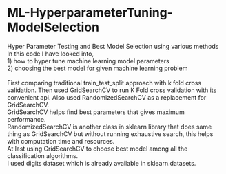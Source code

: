 # ML-HyperparameterTuning-ModelSelection
Hyper Parameter Testing and Best Model Selection using various methods <br>
In this code I have looked into, <br>
	1) how to hyper tune machine learning model parameters <br>
	2) choosing the best model for given machine learning problem <br> <br>
First comparing traditional train_test_split approach with k fold cross validation. Then used GridSearchCV to run K Fold cross validation with its convenient api. Also used RandomizedSearchCV as a replacement for GridSearchCV. <br>
GridSearchCV helps find best parameters that gives maximum performance. <br>
RandomizedSearchCV is another class in sklearn library that does same thing as GridSearchCV but without running exhaustive search, this helps with computation time and resources. <br>
At last using GridSearchCV to choose best model among all the classification algorithms. <br> 
I used digits dataset which is already available in sklearn.datasets. <br>
